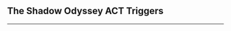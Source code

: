 ## The Shadow Odyssey ACT Triggers

------------------------------------------------------------------------------------------------

